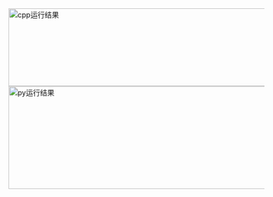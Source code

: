 <img width="565" height="153" alt="cpp运行结果" src="https://github.com/user-attachments/assets/182fd86e-814d-40ec-86ff-12e2a96f3a67" />
<img width="598" height="202" alt="py运行结果" src="https://github.com/user-attachments/assets/7d2bb28f-20a1-4eb3-a6b6-182a4ee53e0d" />
